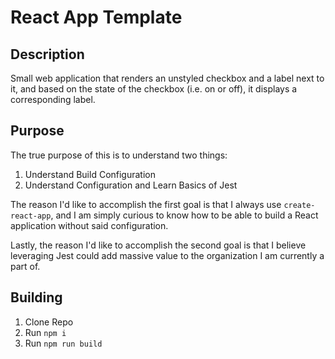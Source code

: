 # React App Template

## Description

Small web application that renders an unstyled checkbox and a label next to it, and 
based on the state of the checkbox (i.e. on or off), it displays a corresponding label.

## Purpose

The true purpose of this is to understand two things:

1. Understand Build Configuration
2. Understand Configuration and Learn Basics of Jest

The reason I'd like to accomplish the first goal is that I always use 
`create-react-app`, and I am simply curious to know how to be able to build a React 
application without said configuration.

Lastly, the reason I'd like to accomplish the second goal is that I believe leveraging
Jest could add massive value to the organization I am currently a part of.

## Building

1. Clone Repo
2. Run `npm i`
3. Run `npm run build`